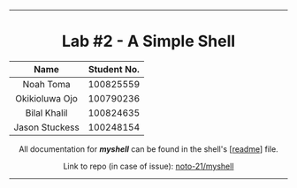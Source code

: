 <hr>
<div align="center">

# Lab #2 - A Simple Shell

| Name | Student No. |
|:---:|:---:|
| Noah Toma | 100825559 |
| Okikioluwa Ojo | 100790236 |
| Bilal Khalil | 100824635 |
| Jason Stuckess | 100248154 |

All documentation for ***myshell*** can be found in the shell's [[readme](./myshell/readme)] file.

Link to repo (in case of issue): [noto-21/myshell](https://github.com/noto-21/myshell)

</div>
<hr>
